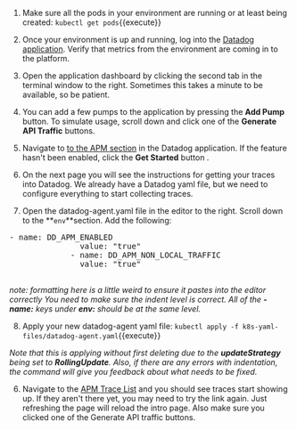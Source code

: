 1. Make sure all the pods in your environment are running or at least being created:
   `kubectl get pods`{{execute}}

2. Once your environment is up and running, log into the <a href="https://app.datadoghq.com" target="_datadog">Datadog application</a>. Verify that metrics from the environment are coming in to the platform. 

3. Open the application dashboard by clicking the second tab in the terminal window to the right. Sometimes this takes a minute to be available, so be patient.

4. You can add a few pumps to the application by pressing the **Add Pump** button. To simulate usage, scroll down and click one of the **Generate API Traffic** buttons.

5. Navigate to <a href="https://https://app.datadoghq.com/apm/intro" target="_datadog">to the APM section</a> in the Datadog application. If the feature hasn't been enabled, click the **Get Started** button .

6. On the next page you will see the instructions for getting your traces into Datadog. We already have a Datadog yaml file, but we need to configure everything to start collecting traces.

7. Open the datadog-agent.yaml file in the editor to the right. Scroll down to the **`env`**section. Add the following:
  <pre class="file" data-target="clipboard">- name: DD_APM_ENABLED
               value: "true"
             - name: DD_APM_NON_LOCAL_TRAFFIC
               value: "true"
             </pre>

  *note: formatting here is a little weird to ensure it pastes into the editor correctly*
  *You need to make sure the indent level is correct. All of the **- name:** keys under **env:** should be at the same level.*

8. Apply your new datadog-agent yaml file: 
  `kubectl apply -f k8s-yaml-files/datadog-agent.yaml`{{execute}}

  *Note that this is applying without first deleting due to the **updateStrategy** being set to **RollingUpdate**. Also, if there are any errors with indentation, the command will give you feedback about what needs to be fixed.*

6. Navigate to the <a href="https://app.datadoghq.com/apm/traces" target="_datadog">APM Trace List</a> and you should see traces start showing up. If they aren't there yet, you may need to try the link again. Just refreshing the page will reload the intro page. Also make sure you clicked one of the Generate API traffic buttons.

